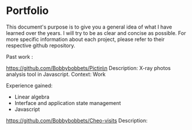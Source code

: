 Portfolio
=========

This document's purpose is to give you a general idea of what I have learned over the years. I will try to be as clear 
and concise as possible. For more specific information about each project, please refer to their respective github 
repository.


Past work :

https://github.com/Bobbybobbets/Pictin\n
Description: X-ray photos analysis tool in Javascript.
Context: Work

Experience gained:

- Linear algebra
- Interface and application state management
- Javascript


https://github.com/Bobbybobbets/Cheo-visits
Description: 



